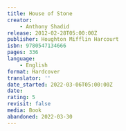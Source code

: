 ```yaml
---
title: House of Stone
creator:
    - Anthony Shadid
release: 2012-02-28T05:00:00Z
publisher: Houghton Mifflin Harcourt
isbn: 9780547134666
pages: 336
language:
    - English
format: Hardcover
translator: ''
date_started: 2022-03-06T05:00:00Z
date:
rating: 5
revisit: false
media: Book
abandoned: 2022-03-30
---
```

